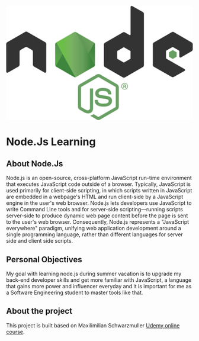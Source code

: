 ![nodejslogo](/node.png)

# Node.Js Learning

## About Node.Js
Node.js is an open-source, cross-platform JavaScript run-time environment that executes JavaScript code outside of a browser. Typically, JavaScript is used primarily for client-side scripting, in which scripts written in JavaScript are embedded in a webpage's HTML and run client-side by a JavaScript engine in the user's web browser. Node.js lets developers use JavaScript to write Command Line tools and for server-side scripting—running scripts server-side to produce dynamic web page content before the page is sent to the user's web browser. Consequently, Node.js represents a "JavaScript everywhere" paradigm, unifying web application development around a single programming language, rather than different languages for server side and client side scripts.

## Personal Objectives
My goal with learning node.js during summer vacation is to upgrade my back-end developer skills and get more familiar with JavaScript, a language that gains more power and influencer everyday and it is important for me as a Software Engineering student to master tools like that. 

## About the project 
This project is built based on Maxilimilian Schwarzmuller [Udemy online course](https://www.udemy.com/nodejs-the-complete-guide/).